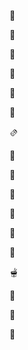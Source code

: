 
:tada:

:pizza: 

:hotdog: 

:sandwich: 

:taco: 

:burrito: 

:tamale: 

:stuffed_flatbread: 

:falafel: 

:egg: 

:fried_egg: 

:shallow_pan_of_food: 

:stew: 

:fondue: 

:bowl_with_spoon: 

:green_salad: 

:popcorn:



